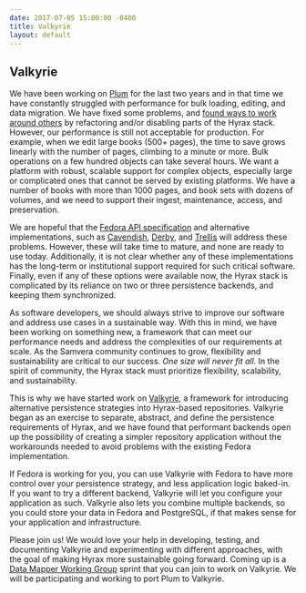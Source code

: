 ```yaml
---
date: 2017-07-05 15:00:00 -0400
title: Valkyrie
layout: default
---
```


## Valkyrie

We have been working on [Plum](https://github.com/pulibrary/plum) for the last two years and in that
time we have constantly struggled with performance for bulk loading, editing, and data migration. We
have fixed some problems, and [found ways to work around
others](https://github.com/samvera/hyrax/wiki/Plum-Performance-Tuning) by refactoring and/or
disabling parts of the Hyrax stack. However, our performance is still not acceptable for production.
For example, when we edit large books (500+ pages), the time to save grows linearly with the number
of pages, climbing to a minute or more. Bulk operations on a few hundred objects can take several
hours. We want a platform with robust, scalable support for complex objects, especially large or
complicated ones that cannot be served by existing platforms. We have a number of books with more
than 1000 pages, and book sets with dozens of volumes, and we need to support their ingest,
maintenance, access, and preservation.

We are hopeful that the [Fedora API specification](http://fedora.info/spec/) and alternative
implementations, such as [Cavendish](https://github.com/cavendish-ldp/cavendish),
[Derby](https://github.com/fcrepo4-labs/derby), and
[Trellis](https://github.com/trellis-ldp/trellis) will address these problems. However, these will
take time to mature, and none are ready to use today. Additionally, it is not clear whether any of
these implementations has the long-term or institutional support required for such critical
software. Finally, even if any of these options were available now, the Hyrax stack is complicated
by its reliance on two or three persistence backends, and keeping them synchronized.

As software developers, we should always strive to improve our software and address use cases in a
sustainable way. With this in mind, we have been working on something new, a framework that can meet
our performance needs and address the complexities of our requirements at scale. As the Samvera
community continues to grow, flexibility and sustainability are critical to our success. *One size
will never fit all.* In the spirit of community, the Hyrax stack must prioritize flexibility,
scalability, and sustainability.

This is why we have started work on [Valkyrie](https://github.com/samvera-labs/valkyrie), a
framework for introducing alternative persistence strategies into Hyrax-based repositories. Valkyrie
began as an exercise to separate, abstract, and define the persistence requirements of Hyrax, and
we have found that performant backends open up the possibility of creating a simpler repository
application without the workarounds needed to avoid problems with the existing Fedora
implementation.

If Fedora is working for you, you can use Valkyrie with Fedora to have more control over your
persistence strategy, and less application logic baked-in. If you want to try a different backend,
Valkyrie will let you configure your application as such. Valkyrie also lets you combine multiple
backends, so you could store your data in Fedora and PostgreSQL, if that makes sense for your
application and infrastructure.

Please join us! We would love your help in developing, testing, and documenting Valkyrie and
experimenting with different approaches, with the goal of making Hyrax more sustainable going
forward. Coming up is a [Data Mapper Working
Group](https://wiki.duraspace.org/display/samvera/Samvera+Data+Mapper+Working+Group) sprint that you
can join to work on Valkyrie. We will be participating and working to port Plum to Valkyrie.
